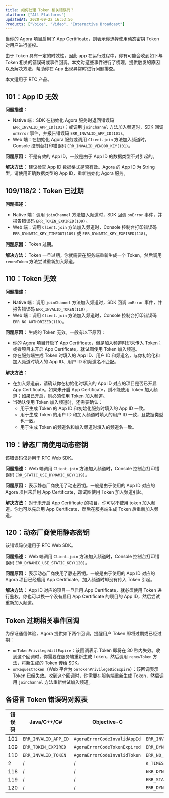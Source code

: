 ```yaml
---
title: 如何处理 Token 相关错误码？
platform: ["All Platforms"]
updatedAt: 2020-09-22 16:53:56
Products: ["Voice", "Video", "Interactive Broadcast"]
---
```


当你的 Agora 项目启用了 App Certificate，则表示你选择使用动态密钥 Token 对用户进行鉴权。

由于 Token 具有一定的时效性，因此 app 在运行过程中，你有可能会收到如下与 Token 相关的错误码或事件回调。本文对这些事件进行了梳理，提供触发的原因以及解决方法，帮助你在 App 出现异常时进行问题排查。

<div class="alert note">本文适用于 RTC 产品。</div>

## 101：App ID 无效

**问题描述：**

- Native 端：SDK 在初始化 Agora 服务时返回错误码 `ERR_INVALID_APP_ID(101)`；或调用 `joinChannel` 方法加入频道时，SDK 回调 `onError` 事件，并报告错误码 `ERR_INVALID_APP_ID(101)`。
- Web 端：在初始化 Agora 服务或调用 `Client.join` 方法加入频道时，Console 控制台打印错误码 `ERR_INVALID_VENDOR_KEY(101)`。

**问题原因：** 不是有效的 App ID，一般是由于 App ID 的数据类型不对引起的。

**解决方法：** 建议检查 App ID 数据格式是否有效。Agora 的 App ID 为 String 型，请使用正确数据类型的 App ID，重新初始化 Agora 服务。

## 109/118/2：Token 已过期

**问题描述：**

- Native 端：调用 `joinChannel` 方法加入频道时，SDK 回调 `onError` 事件，并报告错误码 `ERR_TOKEN_EXPIRED(109)`。
- Web 端：调用 `Client.join` 方法加入频道时，Console 控制台打印错误码 `ERR_DYNAMIC_KEY_TIMEOUT(109)` 或 `ERR_DYNAMIC_KEY_EXPIRED(118)`。

**问题原因：** Token 过期。

**解决方法：** Token 一旦过期，你就需要在服务端重新生成一个 Token，然后调用 `renewToken` 方法尝试重新加入频道。

## 110：Token 无效

**问题描述：**

- Native 端：调用 `joinChannel` 方法加入频道时，SDK 回调 `onError` 事件，并报告错误码 `ERR_INVALID_TOKEN(110)`。
- Web 端：调用 `Client.join` 方法加入频道时，Console 控制台打印错误码 `ERR_NO_AUTHORIZED(110)`。

**问题原因：** 生成的 Token 无效。一般有以下原因：

- 你的 Agora 项目开启了 App Certificate，但是加入频道时却未传入 Token；或者项目未开启 App Certificate，就试图使用 Token 加入频道。
- 你在服务端生成 Token 时填入的 App ID、用户 ID 和频道名，与你初始化和加入频道时填入的 App ID、用户 ID 和频道名不匹配。

**解决方法：**

- 在加入频道前，请确认你在初始化时填入的 App ID 对应的项目是否已开启 App Certificate。如果未开启 App Certificate，则不能使用 Token 加入频道；如果已开启，则必须使用 Token 加入频道。
- 当确认使用 Token 加入频道时，还需要确认：
  - 用于生成 Token 的 App ID 和初始化服务时填入的 App ID 一致。
  - 用于生成 Token 的用户 ID 和加入频道时填入的用户 ID 一致，且数据类型也一致。
  - 用于生成 Token 的频道名和加入频道时填入的频道名一致。

## 119：静态厂商使用动态密钥

<div class="alert note">该错误码仅适用于 RTC Web SDK。</div>

**问题描述：** Web 端调用 `Client.join` 方法加入频道时，Console 控制台打印错误码 `ERR_STATIC_USE_DYNAMIC_KEY(119)`。

**问题原因：** 表示静态厂商使用了动态密钥。一般是由于使用的 App ID 对应的 Agora 项目未启用 App Certificate，却试图使用 Token 加入频道引起。

**解决方法：** 对于未开启 App Certificate 的项目，你可以不使用 token 加入频道。你也可以先启用 App Certificate，然后在服务端生成 Token 后重新加入频道。

## 120：动态厂商使用静态密钥

<div class="alert note">该错误码仅适用于 RTC Web SDK。</div>

**问题描述：** Web 端调用 `Client.join` 方法加入频道时，Console 控制台打印错误码 `ERR_DYNAMIC_USE_STATIC_KEY(120)`。

**问题原因：** 表示动态厂商使用了静态密钥。一般是由于使用的 App ID 对应的 Agora 项目已经启用 App Certificate，加入频道时却没有传入 Token 引起。

**解决方法：** App ID 对应的项目一旦启用 App Certificate，就必须使用 Token 进行鉴权。你也可以换一个没有启用 App Certificate 的项目的 App ID，然后尝试重新加入频道。

## Token 过期相关事件回调

为保证通信体验，Agora 提供如下两个回调，提醒用户 Token 即将过期或已经过期：

- `onTokenPrivilegeWillExpire`：该回调表示 Token 即将在 30 秒内失效。收到这个回调时，你需要在服务端重新生成 Token，然后调用 `renewToken` 方法，将新生成的 Token 传给 SDK。
- `onRequestToken`（Web 平台为 `onTokenPrivilegeDidExpire`）：该回调表示 Token 已经失效。收到这个回调时，你需要在服务端重新生成 Token，然后调用 `joinChannel` 方法重新尝试加入频道。

## 各语言 Token 错误码对照表

| 错误码 | Java/C++/C#          | Objective-C                  | Javascript                   |
| ------ | -------------------- | ---------------------------- | ---------------------------- |
| 101    | `ERR_INVALID_APP_ID` | `AgoraErrorCodeInvalidAppId` | `ERR_INVALID_VENDOR_KEY`     |
| 109    | `ERR_TOKEN_EXPIRED`  | `AgoraErrorCodeTokenExpired` | `ERR_DYNAMIC_KEY_TIMEOUT`    |
| 110    | `ERR_INVALID_TOKEN`  | `AgoraErrorCodeInvalidToken` | `ERR_NO_AUTHORIZED`          |
| 2      | /                    | /                            | `K_TIMESTAMP_EXPIRED`        |
| 118    | /                    | /                            | `ERR_DYNAMIC_KEY_EXPIRED`    |
| 119    | /                    | /                            | `ERR_STATIC_USE_DYNAMIC_KEY` |
| 120    | /                    | /                            | `ERR_DYNAMIC_USE_STATIC_KEY` |

